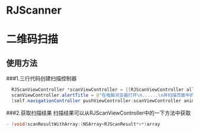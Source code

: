# RJScanner
二维码扫描
==================
使用方法
------------------
###1.三行代码创建扫描控制器
```java
  RJScanViewController *scanViewController = [[RJScanViewController alloc] init];
  scanViewController.alertTitle = @"在电脑浏览器打开\n......\n并扫描页面中的二维码";
  [self.navigationController pushViewController:scanViewController animated:YES];
```
###2.获取扫描结果
扫描结果可以从RJScanViewController中的一下方法中获取
```java
- (void)scanResultWithArray:(NSArray<RJScanResult*>*)array
```
